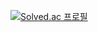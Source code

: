 [![Solved.ac
프로필](http://mazassumnida.wtf/api/v2/generate_badge?boj=tjdgh4540)](https://solved.ac/tjdgh4540)
